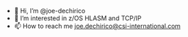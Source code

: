 - 👋 Hi, I’m @joe-dechirico
- 👀 I’m interested in z/OS HLASM and TCP/IP
- 📫 How to reach me joe.dechirico@csi-international.com
